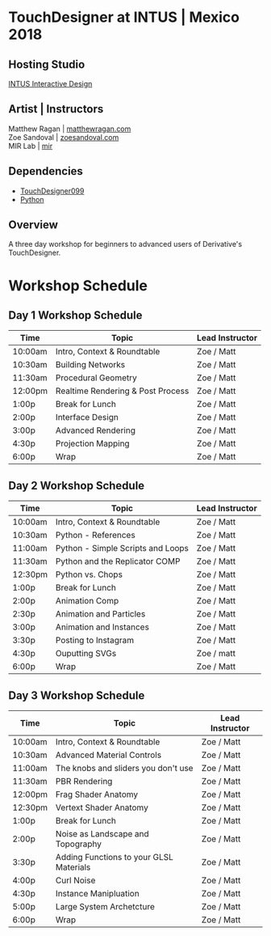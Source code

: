 # TouchDesigner at INTUS | Mexico 2018

## Hosting Studio
[INTUS Interactive Design](http://intus.tv/)

## Artist | Instructors
Matthew Ragan | [matthewragan.com](https://matthewragan.com)  
Zoe Sandoval | [zoesandoval.com](https://zoesandoval.com)  
MIR Lab | [mir](https://mir.works)

## Dependencies
* [TouchDesigner099](https://www.derivative.ca/099/Downloads/)  
* [Python](https://www.python.org/)  

## Overview
A three day workshop for beginners to advanced users of Derivative's TouchDesigner.


# Workshop Schedule

## Day 1 Workshop Schedule
Time | Topic | Lead Instructor
-----|-------|-----------------
10:00am | Intro, Context & Roundtable | Zoe / Matt
10:30am | Building Networks | Zoe / Matt
11:30am | Procedural Geometry | Zoe / Matt
12:00pm | Realtime Rendering & Post Process | Zoe / Matt
1:00p | Break for Lunch | Zoe / Matt
2:00p | Interface Design | Zoe / Matt
3:00p | Advanced Rendering | Zoe / Matt
4:30p | Projection Mapping | Zoe / Matt
6:00p | Wrap | Zoe / Matt

## Day 2 Workshop Schedule
Time | Topic | Lead Instructor
-----|-------|-----------------
10:00am | Intro, Context & Roundtable | Zoe / Matt
10:30am | Python - References | Zoe / Matt
11:00am | Python - Simple Scripts and Loops | Zoe / Matt
11:30am | Python and the Replicator COMP | Zoe / Matt
12:30pm | Python vs. Chops | Zoe / Matt
1:00p | Break for Lunch | Zoe / Matt
2:00p | Animation Comp  | Zoe / Matt
2:30p | Animation and Particles | Zoe / Matt
3:00p | Animation and Instances | Zoe / Matt
3:30p | Posting to Instagram | Zoe / Matt
4:30p | Ouputting SVGs | Zoe / matt
6:00p | Wrap | Zoe / Matt

## Day 3 Workshop Schedule
Time | Topic | Lead Instructor
-----|-------|-----------------
10:00am | Intro, Context & Roundtable | Zoe / Matt
10:30am | Advanced Material Controls | Zoe / Matt
11:00am | The knobs and sliders you don't use | Zoe / Matt
11:30am | PBR Rendering | Zoe / Matt
12:00pm | Frag Shader Anatomy | Zoe / Matt
12:30pm | Vertext Shader Anatomy | Zoe / Matt
1:00p | Break for Lunch | Zoe / Matt
2:00p | Noise as Landscape and Topography | Zoe / Matt
3:30p | Adding Functions to your GLSL Materials | Zoe / Matt
4:00p | Curl Noise | Zoe / Matt
4:30p | Instance Manipluation | Zoe / Matt
5:00p | Large System Archetcture | Zoe / Matt
6:00p | Wrap | Zoe / Matt